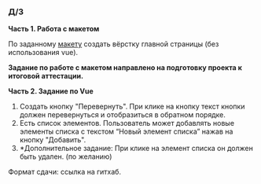 ### Д/З

**Часть 1. Работа с макетом**

По заданному
[макету](https://www.figma.com/file/okdYD45Tj2JpKsNASccUmf/Interior-Design-Webflow-Website-Template-(Community)-(Copy)-(Copy)?type=design&node-id=101-14&t=hPokjgMtIgcsYlyO-0)
создать вёрстку главной страницы (без использования vue).

**Задание по работе с макетом направлено на подготовку проекта к итоговой аттестации.**

**Часть 2. Задание по Vue**

1. Создать кнопку "Перевернуть". При клике на кнопку текст кнопки должен перевернуться и отобразиться в обратном
   порядке.
2. Есть список элементов. Пользователь может добавлять новые элементы списка с текстом “Новый элемент списка” нажав на
   кнопку "Добавить".
3. *Дополнительное задание: При клике на элемент списка он должен быть удален. (по желанию)

Формат сдачи: ссылка на гитхаб.